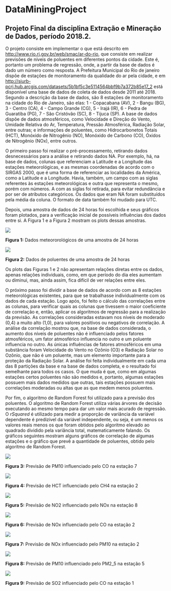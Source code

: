 # DataMiningProject

## Projeto Final da disciplina Extração e Mineração de Dados, período 2018.2.

O projeto consiste em implementar o que está descrito em  http://www.rio.rj.gov.br/web/smac/ar-do-rio, que consiste em realizar previsões de níveis de poluentes em diferentes pontos da cidade. Este é, portanto um problema de regressão, onde, a partir da base de dados é dado um número como resposta. A Prefeitura Municipal do Rio de janeiro dispõe de estações de monitoramento da qualidade do ar pela cidade, e em http://siurb-pcrj.hub.arcgis.com/datasets/5b1bf5c3e5114564bbf9b7a372b85e17_2 está disponível uma base de dados de coleta de dados desde 2011 até 2018. Segundo a descrição da base de dados, são 8 estações de monitoramento na cidade do Rio de Janeiro, são elas: 1 - Copacabana (AV), 2 - Bangu (BG), 3 - Centro (CA), 4 - Campo Grande (CG), 5 - Irajá (IR), 6 - Pedra de Guaratiba (PG), 7 - São Cristóvão (SC), 8 - Tijuca (SP). A base de dados dispõe de dados atmosféricos, como Velocidade e Direção do Vento, Umidade Relativa do Ar, Temperatura, Pressão Atmosférica, Radiação Solar, entre outras; e informações de poluentes, como Hidrocarbonetos Totais (HCT), Monóxido de Nitrogênio (NO), Monóxido de Carbono (CO), Óxidos de Nitrogênio (NOx), entre outros.

O primeiro passo foi realizar o pré-processamento, retirando dados desnecessários para a análise e retirando dados NA. Por exemplo, há, na base de dados, colunas que referenciam a Latitude e a Longitude das estações meteorológicas, e as mesmas coordenadas de acordo com o SIRGAS 2000, que é uma forma de referenciar as localidades da América, como a Latitude e a Longitude. Havia, também, um campo com as siglas referentes às estações meteorológicas e outra que representa o mesmo, porém com números. A com as siglas foi retirada, para evitar redundância e por ser de atributos categóricos. Os dados que eram NA foram substituídos pela média da coluna. O formato de data também foi mudado para UTC.

Depois, uma amostra de dados de 24 horas foi escolhida e seus gráficos foram plotados, para a verificação inicial de possíveis influências dos dados entre si. A Figura 1 e a Figura 2 mostram os plots dessas amostras.

![](plots/plot_amostras/plot_dados_meteorologicos.png)

**Figura 1:** Dados meteororológicos de uma amostra de 24 horas  

![](plots/plot_amostras/plot_poluentes_1.png)

**Figura 2:** Dados de poluentes de uma amostra de 24 horas 

Os plots das Figuras 1 e 2 não apresentam relações diretas entre os dados, apenas relações individuais, como, em que período do dia eles aumentam ou diminui, mas, ainda assim, fica difícil de ver relações entre eles.  

O próximo passo foi dividir a base de dados de acordo com as 8 estações meteorológicas existentes, para que se trabalhasse individualmente com os dados de cada estação. Logo após, foi feito o cálculo das correlações entre as colunas, para verificar quais as colunas que tivessem o maior coeficiente de correlação e, então, aplicar os algoritmos de regressão para a realização da previsão. As correlações consideradas estavam nos níveis de moderado (0,4) a muito alto (1,0), para valores positivos ou negativos de correlação. A análise da correlação mostrou que, na base de dados considerada, o aumento dos níveis de poluentes não é influenciado pelos fatores atmosféricos, um fator atmosférico influencia no outro e um poluente influencia no outro. As únicas influências de fatores atmosféricos em uma substância foram Velocidade do Vento no Ozônio (O3) e Radiação Solar no Ozônio, que não é um poluente, mas um elemento importante para a proteção da Radiação Solar. A análise foi feita individualmente em cada uma das 8 partições da base e na base de dados completa, e o resultado foi semelhante para todos os casos. O que muda é que, como em algumas estações certos poluentes não são medidos e, portanto, algumas estações possuem mais dados medidos que outras, tais estações possuem mais correlações moderadas ou altas que as que medem menos poluentes. 

Por fim, o algoritmo de Random Forest foi utilizado para a previsão dos poluentes. O algoritmo de Random Forest utiliza várias árvores de decisão executando ao mesmo tempo para dar um valor mais acurado de regressão. O *rSquared* é utilizado para medir a proporção de variância da variável dependente é predizível da variável independente, ou seja, é um menos os valores reais menos os que foram obtidos pelo algoritmo elevado ao quadrado dividido pela variância total, matematicamente falando. Os gráficos seguintes mostram alguns gráficos de correlação de algumas estações e o gráfico que prevê a quantidade de poluentes, obtido pelo algoritmo de Random Forest.

![](plots/plot_previsoes/previsao_CO_PM10.png)

**Figura 3:** Previsão de PM10 influenciado pelo CO na estação 7

![](plots/plot_previsoes/previsao_HCT_CH4.png)

**Figura 4:** Previsão de HCT influenciado pelo CH4 na estação 2

![](plots/plot_previsoes/previsao_NO2_NOx.png)

**Figura 5:** Previsão de NO2 influenciado pelo NOx na estação 8

![](plots/plot_previsoes/previsao_NOx_CO.png)

**Figura 6:** Previsão de NOx influenciado pelo CO na estação 2

![](plots/plot_previsoes/previsao_NOx_PM10.png)

**Figura 7:** Previsão de NOx influenciado pelo PM10 na estação 2

![](plots/plot_previsoes/previsao_PM10_PM2_5.png)

**Figura 8:** Previsão de PM10 influenciado pelo PM2_5 na estação 5

![](plots/plot_previsoes/previsao_SO2_CO_estacao_1.png)

**Figura 9:** Previsão de SO2 influenciado pelo CO na estação 1